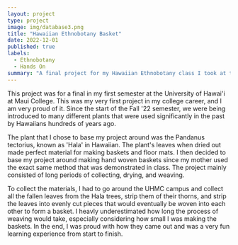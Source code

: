 ```yaml
---
layout: project
type: project
image: img/database3.png
title: "Hawaiian Ethnobotany Basket"
date: 2022-12-01
published: true
labels:
  - Ethnobotany
  - Hands On
summary: "A final project for my Hawaiian Ethnobotany class I took at the University of Hawai'i at Maui College"
---
```


This project was for a final in my first semester at the University of Hawai'i at Maui College. This was my very first project in my college career, and I am very proud of it. Since the start of the Fall '22 semester, we were being introduced to many different plants that were used significantly in the past by Hawaiians hundreds of years ago.

The plant that I chose to base my project around was the Pandanus tectorius, known as 'Hala' in Hawaiian. The plant's leaves when dried out made perfect material for making baskets and floor mats. I then decided to base my project around making hand woven baskets since my mother used the exact same method that was demonstrated in class. The project mainly consisted of long periods of collecting, drying, and weaving.

To collect the materials, I had to go around the UHMC campus and collect all the fallen leaves from the Hala trees, strip them of their thorns, and strip the leaves into evenly cut pieces that would eventually be woven into each other to form a basket. I heavly underestimated how long the process of weaving would take, especially considering how small I was making the baskets. In the end, I was proud with how they came out and was a very fun learning experience from start to finish.
